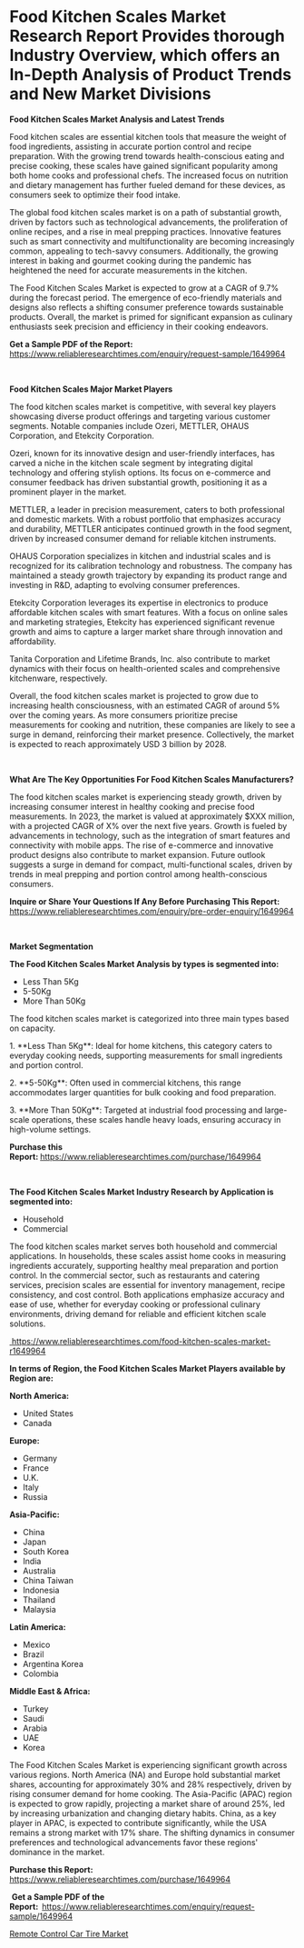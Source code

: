 <p><h1>Food Kitchen Scales Market Research Report Provides thorough Industry Overview, which offers an In-Depth Analysis of Product Trends and New Market Divisions</h1></p><p><strong>Food Kitchen Scales Market Analysis and Latest Trends</strong></p>
<p><p>Food kitchen scales are essential kitchen tools that measure the weight of food ingredients, assisting in accurate portion control and recipe preparation. With the growing trend towards health-conscious eating and precise cooking, these scales have gained significant popularity among both home cooks and professional chefs. The increased focus on nutrition and dietary management has further fueled demand for these devices, as consumers seek to optimize their food intake.</p><p>The global food kitchen scales market is on a path of substantial growth, driven by factors such as technological advancements, the proliferation of online recipes, and a rise in meal prepping practices. Innovative features such as smart connectivity and multifunctionality are becoming increasingly common, appealing to tech-savvy consumers. Additionally, the growing interest in baking and gourmet cooking during the pandemic has heightened the need for accurate measurements in the kitchen.</p><p>The Food Kitchen Scales Market is expected to grow at a CAGR of 9.7% during the forecast period. The emergence of eco-friendly materials and designs also reflects a shifting consumer preference towards sustainable products. Overall, the market is primed for significant expansion as culinary enthusiasts seek precision and efficiency in their cooking endeavors.</p></p>
<p><strong>Get a Sample PDF of the Report:&nbsp;</strong> <a href="https://www.reliableresearchtimes.com/enquiry/request-sample/1649964?utm_campaign=2096&utm_medium=2&utm_source=Github&utm_content=ia&utm_term=06022025&utm_id=food-kitchen-scales">https://www.reliableresearchtimes.com/enquiry/request-sample/1649964</a></p>
<p>&nbsp;</p>
<p><strong>Food Kitchen Scales Major Market Players</strong></p>
<p><p>The food kitchen scales market is competitive, with several key players showcasing diverse product offerings and targeting various customer segments. Notable companies include Ozeri, METTLER, OHAUS Corporation, and Etekcity Corporation. </p><p>Ozeri, known for its innovative design and user-friendly interfaces, has carved a niche in the kitchen scale segment by integrating digital technology and offering stylish options. Its focus on e-commerce and consumer feedback has driven substantial growth, positioning it as a prominent player in the market.</p><p>METTLER, a leader in precision measurement, caters to both professional and domestic markets. With a robust portfolio that emphasizes accuracy and durability, METTLER anticipates continued growth in the food segment, driven by increased consumer demand for reliable kitchen instruments.</p><p>OHAUS Corporation specializes in kitchen and industrial scales and is recognized for its calibration technology and robustness. The company has maintained a steady growth trajectory by expanding its product range and investing in R&D, adapting to evolving consumer preferences.</p><p>Etekcity Corporation leverages its expertise in electronics to produce affordable kitchen scales with smart features. With a focus on online sales and marketing strategies, Etekcity has experienced significant revenue growth and aims to capture a larger market share through innovation and affordability.</p><p>Tanita Corporation and Lifetime Brands, Inc. also contribute to market dynamics with their focus on health-oriented scales and comprehensive kitchenware, respectively.</p><p>Overall, the food kitchen scales market is projected to grow due to increasing health consciousness, with an estimated CAGR of around 5% over the coming years. As more consumers prioritize precise measurements for cooking and nutrition, these companies are likely to see a surge in demand, reinforcing their market presence. Collectively, the market is expected to reach approximately USD 3 billion by 2028.</p></p>
<p>&nbsp;</p>
<p><strong>What Are The Key Opportunities For Food Kitchen Scales Manufacturers?</strong></p>
<p><p>The food kitchen scales market is experiencing steady growth, driven by increasing consumer interest in healthy cooking and precise food measurements. In 2023, the market is valued at approximately $XXX million, with a projected CAGR of X% over the next five years. Growth is fueled by advancements in technology, such as the integration of smart features and connectivity with mobile apps. The rise of e-commerce and innovative product designs also contribute to market expansion. Future outlook suggests a surge in demand for compact, multi-functional scales, driven by trends in meal prepping and portion control among health-conscious consumers.</p></p>
<p><strong>Inquire or Share Your Questions If Any Before Purchasing This Report:</strong> <a href="https://www.reliableresearchtimes.com/enquiry/pre-order-enquiry/1649964?utm_campaign=2096&utm_medium=2&utm_source=Github&utm_content=ia&utm_term=06022025&utm_id=food-kitchen-scales">https://www.reliableresearchtimes.com/enquiry/pre-order-enquiry/1649964</a></p>
<p>&nbsp;</p>
<p><strong>Market Segmentation</strong></p>
<p><strong>The Food Kitchen Scales Market Analysis by types is segmented into:</strong></p>
<p><ul><li>Less Than 5Kg</li><li>5-50Kg</li><li>More Than 50Kg</li></ul></p>
<p><p>The food kitchen scales market is categorized into three main types based on capacity. </p><p>1. **Less Than 5Kg**: Ideal for home kitchens, this category caters to everyday cooking needs, supporting measurements for small ingredients and portion control.</p><p>2. **5-50Kg**: Often used in commercial kitchens, this range accommodates larger quantities for bulk cooking and food preparation.</p><p>3. **More Than 50Kg**: Targeted at industrial food processing and large-scale operations, these scales handle heavy loads, ensuring accuracy in high-volume settings.</p></p>
<p><strong>Purchase this Report:&nbsp;</strong><a href="https://www.reliableresearchtimes.com/purchase/1649964?utm_campaign=2096&utm_medium=2&utm_source=Github&utm_content=ia&utm_term=06022025&utm_id=food-kitchen-scales">https://www.reliableresearchtimes.com/purchase/1649964</a></p>
<p>&nbsp;</p>
<p><strong>The Food Kitchen Scales Market Industry Research by Application is segmented into:</strong></p>
<p><ul><li>Household</li><li>Commercial</li></ul></p>
<p><p>The food kitchen scales market serves both household and commercial applications. In households, these scales assist home cooks in measuring ingredients accurately, supporting healthy meal preparation and portion control. In the commercial sector, such as restaurants and catering services, precision scales are essential for inventory management, recipe consistency, and cost control. Both applications emphasize accuracy and ease of use, whether for everyday cooking or professional culinary environments, driving demand for reliable and efficient kitchen scale solutions.</p></p>
<p><a href="https://www.reliableresearchtimes.com/food-kitchen-scales-market-r1649964?utm_campaign=2096&utm_medium=2&utm_source=Github&utm_content=ia&utm_term=06022025&utm_id=food-kitchen-scales">&nbsp;https://www.reliableresearchtimes.com/food-kitchen-scales-market-r1649964</a></p>
<p><strong>In terms of Region, the Food Kitchen Scales Market Players available by Region are:</strong></p>
<p>
    <p> <strong> North America: </strong>
        <ul>
            <li>United States</li>
            <li>Canada</li>
        </ul>
        </p> 
    <p> <strong> Europe: </strong>
        <ul>
            <li>Germany</li>
            <li>France</li>
            <li>U.K.</li>
            <li>Italy</li>
            <li>Russia</li>
        </ul>
        </p> 
    <p> <strong> Asia-Pacific: </strong>
        <ul>
            <li>China</li>
            <li>Japan</li>
            <li>South Korea</li>
            <li>India</li>
            <li>Australia</li>
            <li>China Taiwan</li>
            <li>Indonesia</li>
            <li>Thailand</li>
            <li>Malaysia</li>
        </ul>
        </p> 
    <p> <strong> Latin America: </strong>
        <ul>
            <li>Mexico</li>
            <li>Brazil</li>
            <li>Argentina Korea</li>
            <li>Colombia</li>
        </ul>
        </p> 
    <p> <strong> Middle East & Africa: </strong>
        <ul>
            <li>Turkey</li>
            <li>Saudi</li>
            <li>Arabia</li>
            <li>UAE</li>
            <li>Korea</li>
        </ul>
    </p>
    </p>
<p><p>The Food Kitchen Scales Market is experiencing significant growth across various regions. North America (NA) and Europe hold substantial market shares, accounting for approximately 30% and 28% respectively, driven by rising consumer demand for home cooking. The Asia-Pacific (APAC) region is expected to grow rapidly, projecting a market share of around 25%, led by increasing urbanization and changing dietary habits. China, as a key player in APAC, is expected to contribute significantly, while the USA remains a strong market with 17% share. The shifting dynamics in consumer preferences and technological advancements favor these regions' dominance in the market.</p></p>
<p><strong>Purchase this Report: </strong><a href="https://www.reliableresearchtimes.com/purchase/1649964?utm_campaign=2096&utm_medium=2&utm_source=Github&utm_content=ia&utm_term=06022025&utm_id=food-kitchen-scales">https://www.reliableresearchtimes.com/purchase/1649964</a></p>
<p>&nbsp;<strong>Get a Sample PDF of the Report:&nbsp;&nbsp;</strong><a href="https://www.reliableresearchtimes.com/enquiry/request-sample/1649964?utm_campaign=2096&utm_medium=2&utm_source=Github&utm_content=ia&utm_term=06022025&utm_id=food-kitchen-scales">https://www.reliableresearchtimes.com/enquiry/request-sample/1649964</a></p>
<p><strong></strong></p>
<p><p><a href="https://github.com/NarcisoFerry/Market-Research-Report-List-1/blob/main/remote-control-car-tire-market.md?utm_campaign=2096&utm_medium=2&utm_source=Github&utm_content=ia&utm_term=06022025&utm_id=food-kitchen-scales">Remote Control Car Tire Market</a></p></p>